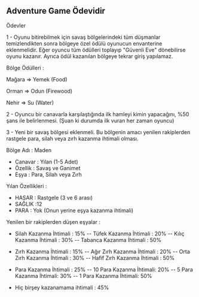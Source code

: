 ## Adventure Game Ödevidir

Ödevler

1 - Oyunu bitirebilmek için savaş bölgelerindeki tüm düşmanlar temizlendikten sonra bölgeye özel ödülü oyunucun envanterine eklenmelidir. Eğer oyuncu tüm ödülleri toplayıp "Güvenli Eve" dönebilirse oyunu kazanır. Ayrıca ödül kazanılan bölgeye tekrar giriş yapılamaz.

Bölge Ödülleri :

Mağara => Yemek (Food)

Orman => Odun (Firewood)

Nehir => Su (Water)

2 - Oyuncu bir canavarla karşılaştığında ilk hamleyi kimin yapacağını, %50 şans ile belirlenmesi. (Şuan ki durumda ilk vuran her zaman oyuncu)

3 - Yeni bir savaş bölgesi eklenmeli. Bu bölgenin amacı yenilen rakiplerden rastgele para, silah veya zırh kazanma ihtimali olması.

Bölge Adı : Maden
- Canavar : Yılan (1-5 Adet)
- Özellik : Savaş ve Ganimet
- Eşya : Para, Silah veya Zırh

Yılan Özellikleri :
- HASAR : Rastgele (3 ve 6 arası)
- SAĞLIK :12
- PARA : Yok (Onun yerine eşya kazanma ihtimali)

Yenilen bir rakiplerden düşen eşyalar :
- Silah Kazanma İhtimali : 15%
-- Tüfek Kazanma İhtimali : 20%
-- Kılıç Kazanma İhtimali : 30%
-- Tabanca Kazanma İhtimali : 50%

- Zırh Kazanma İhtimali : 15%
-- Ağır Zırh Kazanma İhtimali : 20%
-- Orta Zırh Kazanma İhtimali : 30%
-- Hafif Zırh Kazanma İhtimali : 50%

- Para Kazanma İhtimali : 25%
-- 10 Para Kazanma İhtimali: 20%
-- 5 Para Kazanma İhtimali: 30%
-- 1 Para Kazanma İhtimali: 50%

- Hiç birşey kazanamama ihtimali : 45%
